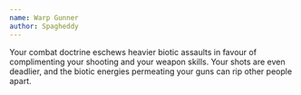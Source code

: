 ```yaml
---
name: Warp Gunner
author: Spagheddy
---
```

Your combat doctrine eschews heavier biotic assaults in favour of complimenting your shooting and your weapon
skills. Your shots are even deadlier, and the biotic energies permeating your guns can rip other people apart.
